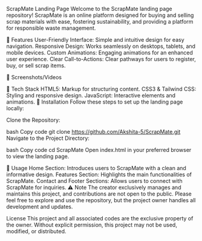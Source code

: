 ScrapMate Landing Page
Welcome to the ScrapMate landing page repository! ScrapMate is an online platform designed for buying and selling scrap materials with ease, fostering sustainability, and providing a platform for responsible waste management.

🌟 Features
User-Friendly Interface: Simple and intuitive design for easy navigation.
Responsive Design: Works seamlessly on desktops, tablets, and mobile devices.
Custom Animations: Engaging animations for an enhanced user experience.
Clear Call-to-Actions: Clear pathways for users to register, buy, or sell scrap items.

📸 Screenshots/Videos




🚀 Tech Stack
HTML5: Markup for structuring content.
CSS3 & Tailwind CSS: Styling and responsive design.
JavaScript: Interactive elements and animations.
🔧 Installation
Follow these steps to set up the landing page locally:

Clone the Repository:

bash
Copy code
git clone https://github.com/Akshita-5/ScrapMate.git
Navigate to the Project Directory:

bash
Copy code
cd ScrapMate
Open index.html in your preferred browser to view the landing page.

📖 Usage
Home Section: Introduces users to ScrapMate with a clean and informative design.
Features Section: Highlights the main functionalities of ScrapMate.
Contact and Footer Sections: Allows users to connect with ScrapMate for inquiries.
⚠️ Note
The creator exclusively manages and maintains this project, and contributions are not open to the public. Please feel free to explore and use the repository, but the project owner handles all development and updates.

License
This project and all associated codes are the exclusive property of the owner. Without explicit permission, this project may not be used, modified, or distributed.
